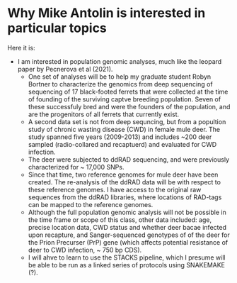 # Why Mike Antolin is interested in particular topics 

Here it is:

- I am interested in population genomic analyses, much like the leopard paper by Pecnerova et al (2021). 
    + One set of analyses will be to help my graduate student Robyn Bortner to characterize the genomics 
      from deep sequencing of sequencing of 17 black-footed ferrets that were collected at the time of 
      founding of the surviving captve breeding population.  Seven of these successfuly bred and were 
      the founders of the population, and are the progenitors of all ferrets that currently exist.
    + A second data set is not from deep sequncing, but from a popultion study of chronic wasting disease (CWD)
      in female mule deer.  The study spanned five years (2009-2013) and includes ~200 deer sampled 
      (radio-collared and recaptuerd) and evaluated for CWD infection.  
    + The deer were subjected to ddRAD sequencing, and were previously characterized for ~ 17,000 SNPs.  
    + Since that time, two reference genomes for mule deer have been created.  The re-analysis of the ddRAD data
      will be with respect to these reference genomes. I have access to the original raw sequences from the ddRAD 
      libraries, where locations of RAD-tags can be mapped to the reference genomes.
    + Although the full population genomic analysis will not be possible in the time frame or scope of this class,
      other data included: age, precise location data, CWD status and whether deer bacae infected upon recapture, 
      and Sanger-sequenced genotypes of of the deer for the Prion Precurser (PrP) gene (which affects potential 
      resistance of deer to CWD infection, ~ 750 bp CDS). 
    + I will ahve to learn to use the STACKS pipeline, which I presume will be able to be run as a linked series 
      of protocols using SNAKEMAKE (?). 
 


